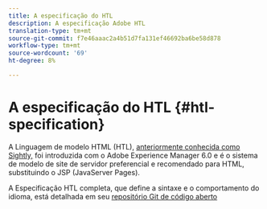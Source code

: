 ```yaml
---
title: A especificação do HTL
description: A especificação Adobe HTL
translation-type: tm+mt
source-git-commit: f7e46aaac2a4b51d7fa131ef46692ba6be58d878
workflow-type: tm+mt
source-wordcount: '69'
ht-degree: 8%

---
```



# A especificação do HTL {#htl-specification}

A Linguagem de modelo HTML (HTL), [anteriormente conhecida como Sightly,](update.md) foi introduzida com o Adobe Experience Manager 6.0 e é o sistema de modelo de site de servidor preferencial e recomendado para HTML, substituindo o JSP (JavaServer Pages).

A Especificação HTL completa, que define a sintaxe e o comportamento do idioma, está detalhada em seu [repositório Git de código aberto](https://github.com/adobe/htl-spec)
